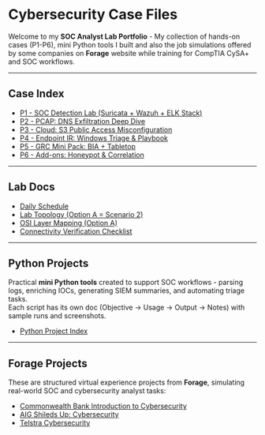 # Cybersecurity Case Files
Welcome to my **SOC Analyst Lab Portfolio** - My collection of hands-on cases (P1-P6), mini Python tools I built and also the job simulations offered by some companies on **Forage** website while training for CompTIA CySA+ and SOC workflows.

---

## Case Index
- [P1 - SOC Detection Lab (Suricata + Wazuh + ELK Stack)](./01-P1-SOC-Detection-Lab/README.md)
- [P2 - PCAP: DNS Exfiltration Deep Dive](./02-P2-PCAP-DNSExfil/README.md)
- [P3 - Cloud: S3 Public Access Misconfiguration](./03-P3-CloudS3/README.md)
- [P4 - Endpoint IR: Windows Triage & Playbook](./04-P4-EndpointIR/README.md)
- [P5 - GRC Mini Pack: BIA + Tabletop](./05-P5-GRC/README.md)
- [P6 - Add-ons: Honeypot & Correlation](./06-P6-Honeypot/README.md)

---
## Lab Docs
- [Daily Schedule](./docs/schedule.md)
- [Lab Topology (Option A = Scenario 2)](./docs/topology.md)
- [OSI Layer Mapping (Option A)](./docs/osi-mapping.md)
- [Connectivity Verification Checklist](./docs/verification.md)

---

## Python Projects
Practical **mini Python tools** created to support SOC workflows - parsing logs, enriching IOCs, generating SIEM summaries, and automating triage tasks.  
Each script has its own doc (Objective -> Usage -> Output -> Notes) with sample runs and screenshots.  
- [Python Project Index](./07-Python-Projects/README.md)
  
---
## Forage Projects
These are structured virtual experience projects from **Forage**, simulating real-world SOC and cybersecurity analyst tasks:

- [Commonwealth Bank Introduction to Cybersecurity](./Forage-Projects/commonwealth-bank.md)
- [AIG Shileds Up: Cybersecurity](./Forage-Projects/AIG-shields-up.md)
- [Telstra Cybersecurity](./Forage-Projects/Telstra.md)
